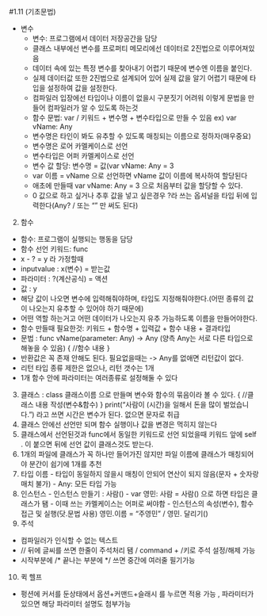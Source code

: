 #1.11 (기초문법)
- 변수
  -  변수: 프로그램에서 데이터 저장공간을 담당
  -  클래스 내부에선 변수를 프로퍼티 메모리에선 데이터로 2진법으로 이루어져있음
  -  데이터 속에 있는 특정 변수를 찾아내기 어렵기 때문에 변수엔 이름을 붙인다.
  -  실제 데이터값 또한 2진법으로 설계되어 있어 실제 값을 알기 어렵기 때문에 타입을 설정하여 값을 설정한다.
  -  컴파일러 입장에선 타입이나 이름이 없을시 구분짓기 어려워 이렇게 문법을 만들어 컴파일러가 알 수 있도록 하는것
  -  함수 문법: var / 키워드 + 변수명 + 변수타입으로 만들 수 있음 ex) var vName: Any
  -  변수명은 타인이 봐도 유추할 수 있도록 매칭되는 이름으로 정하자(매우중요)
  -  변수명은 로어 카멜케이스로 선언
  -  변수타입은 어퍼 카멜케이스로 선언
  -  변수 값 할당: 변수명 = 값(var vName: Any = 3
  -  var 이름 = vName 으로 선언하면 vName 값이 이름에 복사하여 할당된다
  -  애초에 만들때 var vName: Any = 3 으로 처음부터 값을 할당할 수 있다.
  -  0 값으로 하고 싶거나 추후 값을 넣고 싶은경우 ?라 쓰는 옵셔널을 타입 뒤에 입력한다(Any? / 또는 “” 만 써도 된다)
2. 함수
  - 함수: 프로그램이 실행되는 행동을 담당
  - 함수 선언 키워드: func
  - x - ? = y 라 가정할때
  - inputvalue : x(변수) = 받는값
  - 파라미터 : ?(계산공식) = 액션
  - 값 : y
  - 해당 값이 나오면 변수에 입력해줘야하며, 타입도 지정해줘야한다.(어떤 종류의 값이 나오는지 유추할 수 있어야 하기 때문에)
  - 어떤 역할 하는거고 어떤 데이터가 나오는지 유추 가능하도록 이름을 만들어야한다.
  - 함수 만들때 필요한것: 키워드 + 함수명 + 입력값 + 함수 내용 + 결과타입
  - 문법 : func vName(parameter: Any) -> Any  (양측 Any는 서로 다른 타입으로 해놓을 수 있음) { //함수 내용 }
  - 반환값은 꼭 존재 안해도 된다. 필요없을때는 -> Any를 없애면 리턴값이 없다. 
  - 리턴 타입 종류 제한은 없으나, 리턴 갯수는 1개
  - 1개 함수 안에 파라미터는 여러종류로 설정해둘 수 있다
3. 클래스 : class 클래스이름 으로 만들며 변수와 함수의 묶음이라 볼 수  있다. { //클래스 내용 작성(변수&함수) } print(“사람이 \(시간)을 일해서 돈을 많이 벌었습니다.”) 라고 쓰면 시간은 변수가 된다. 없으면 문자로 취급
4. 클래스 안에선 선언만 되며 함수 실행이나 값을 변경은 먹히지 않는다
5. 클래스에서 선언된것과 func에서 동일한 키워드로 선언 되었을때 키워드 앞에 self . 이 붙으면 뒤에 선언 값이 클래스것도 받는다.
6. 1개의 파일에 클래스가 꼭 하나만 들어가진 않지만 파일 이름에 클래스가 매칭되어야 분간이 쉽기에 1개를 추천
7. 타입 이름 - 타입이 동일하지 않을시 매칭이 안되어 연산이 되지 않음(문자 + 숫자랑 매치 불가) - Any: 모든 타입 가능
8. 인스턴스 - 인스턴스 만들기 : 사람() - var 영민: 사람 = 사람() 으로 하면 타입은 클래스가 됌 - 이때 쓰는 카멜케이스는 어퍼로 써야함 - 인스턴스의 속성(변수), 함수 접근 및 실행(닷.문법 사용) 영민.이름 = “주영민” / 영민. 달리기()
9. 주석
  - 컴파일러가 인식할 수 없는 텍스트
  - // 뒤에 글씨를 쓰면 한줄이 주석처리 됌 / command + /키로 주석 설정/해제 가능
  - 시작부분에 /*  끝나는 부분에 */ 쓰면 중간에 여러줄 필기가능
10. 퀵 헬프
  - 펑션에 커서를 둔상태에서 옵션+커맨드+슬래시 를 누르면 적용 가능 , 파라미터가 있으면 해당 파라미터 설명도 첨부가능